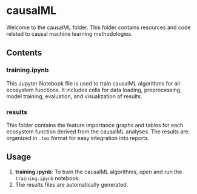 # causalML

Welcome to the causalML folder. This folder contains resources and code related to causal machine learning methodologies.

## Contents

### training.ipynb
This Jupyter Notebook file is used to train causalML algorithms for all ecosystem functions. It includes cells for data loading, preprocessing, model training, evaluation, and visualization of results.

### results
This folder contains the feature importance graphs and tables for each ecosystem function derived from the causalML analyses. The results are organized in `.tex` format for easy integration into reports.

## Usage
1. **training.ipynb**: To train the causalML algorithms, open and run the `training.ipynb` notebook.
2. The results files are automatically generated.
